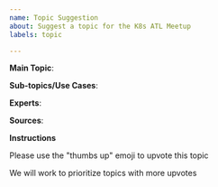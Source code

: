 ```yaml
---
name: Topic Suggestion
about: Suggest a topic for the K8s ATL Meetup
labels: topic

---
```


<!-- Please use this template to suggest a topic for a future k8satl meetup. Provide as much detail as possible. It's helpful to provide links to code, blog posts, authors, etc.
-->

**Main Topic**:

<!-- 

The main topic, including any alternative names, you would like to suggest

Examples:

- Service Mesh
- Container Registries
- Container Runtime Security
- API Federation

-->

**Sub-topics/Use Cases**:

<!--

Any specific sub-topics or use cases you think would be good to emphasize or focus on.

Especially helpful for very broad topics.

Examples (assuming "Service Mesh" is the main topic):

- Sidecar pattern
- Multi-cluster mesh

-->

**Experts**:

<!--

Any known experts on the topic that we might be able to reach out to for presenting on the topic.

Example:

- John Smith
    - email: jsmith@example.com
    - github: @jsmith
    - twitter: @jsmith

-->

**Sources**:

<!--

Any links to materials that can provide further context for scoping the search for speakers

Example:

- https://blog.example.com/my-cool-topic
- https://github.com/cool-project/topic

-->

**Instructions**

Please use the "thumbs up" emoji to upvote this topic

We will work to prioritize topics with more upvotes
